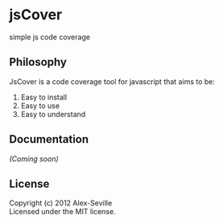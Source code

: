 # jsCover

simple js code coverage

## Philosophy

JsCover is a code coverage tool for javascript that aims to be:

1. Easy to install
2. Easy to use
3. Easy to understand

## Documentation
_(Coming soon)_

## License
Copyright (c) 2012 Alex-Seville  
Licensed under the MIT license.
